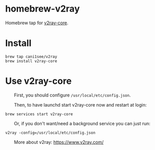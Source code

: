 # homebrew-v2ray
Homebrew tap for [v2ray-core](https://github.com/v2ray/v2ray-core).

# Install
```shell
brew tap cani1see/v2ray
brew install v2ray-core
```

# Use v2ray-core
&emsp;&emsp;First, you should configure `/usr/local/etc/config.json`.

&emsp;&emsp;Then, to have launchd start v2ray-core now and restart at login:
```shell
brew services start v2ray-core
```
&emsp;&emsp;Or, if you don't want/need a background service you can just run:
```shell
v2ray -config=/usr/local/etc/config.json
```
&emsp;&emsp;More about v2ray: https://www.v2ray.com/
